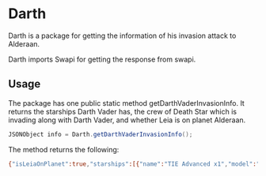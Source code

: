 # Darth
Darth is a package for getting the information of his invasion attack to Alderaan.

Darth imports Swapi for getting the response from swapi.

## Usage
The package has one public static method getDarthVaderInvasionInfo.
It returns the starships Darth Vader has, the crew of Death Star which is invading along with Darth Vader, and whether Leia is on planet Alderaan.
```java
JSONObject info = Darth.getDarthVaderInvasionInfo();
```
The method returns the following:
```bash
{"isLeiaOnPlanet":true,"starships":[{"name":"TIE Advanced x1","model":"Twin Ion Engine Advanced x1","class":"Starfighter"}],"crew":"342,953"}
```
